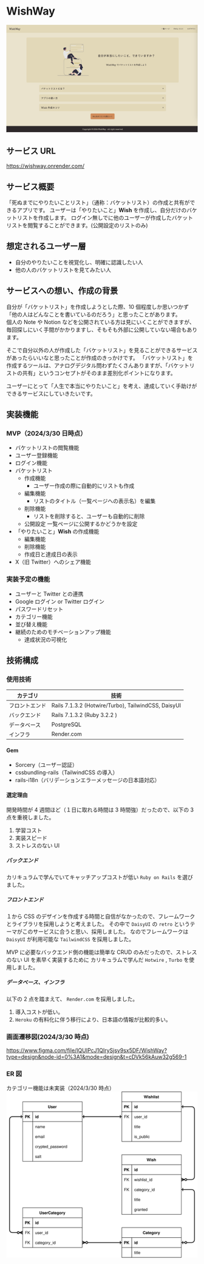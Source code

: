 # WishWay

![top_page](/app/assets/images/top_page.png)

## サービス URL

https://wishway.onrender.com/

## サービス概要

「死ぬまでにやりたいことリスト」（通称：バケットリスト）の作成と共有ができるアプリです。
ユーザーは「やりたいこと」**Wish** を作成し、自分だけのバケットリストを作成します。
ログイン無しでに他のユーザーが作成したバケットリストを閲覧することができます。(公開設定のリストのみ)

## 想定されるユーザー層

- 自分のやりたいことを視覚化し、明確に認識したい人
- 他の人のバケットリストを見てみたい人

## サービスへの想い、作成の背景

自分が「バケットリスト」を作成しようとした際、10 個程度しか思いつかず「他の人はどんなことを書いているのだろう」と思ったことがあります。<br>個人の Note や Notion などを公開されている方は見にいくことができますが、毎回探しにいく手間がかかりますし、そもそも外部に公開していない場合もあります。

そこで自分以外の人が作成した「バケットリスト」を見ることができるサービスがあったらいいなと思ったことが作成のきっかけです。
「バケットリスト」を作成するツールは、アナログデジタル問わずたくさんありますが、「バケットリストの共有」というコンセプトがそのまま差別化ポイントになります。

ユーザーにとって「人生で本当にやりたいこと」を考え、達成していく手助けができるサービスにしていきたいです。

## 実装機能

### MVP（2024/3/30 日時点）

- バケットリストの閲覧機能
- ユーザー登録機能
- ログイン機能
- バケットリスト
  - 作成機能
    - ユーザー作成の際に自動的にリストも作成
  - 編集機能
    - リストのタイトル（一覧ページへの表示名）を編集
  - 削除機能
    - リストを削除すると、ユーザーも自動的に削除
  - 公開設定
    一覧ページに公開するかどうかを設定
- 「やりたいこと」**Wish** の作成機能
  - 編集機能
  - 削除機能
  - 作成日と達成日の表示
- X（旧 Twitter）へのシェア機能

### 実装予定の機能

- ユーザーと Twitter との連携
- Google ログイン or Twitter ログイン
- パスワードリセット
- カテゴリー機能
- 並び替え機能
- 継続のためのモチベーションアップ機能
  - 達成状況の可視化

## 技術構成

### 使用技術

| カテゴリ       | 技術                                                |
| -------------- | --------------------------------------------------- |
| フロントエンド | Rails 7.1.3.2 (Hotwire/Turbo), TailwindCSS, DaisyUI |
| バックエンド   | Rails 7.1.3.2 (Ruby 3.2.2 )                         |
| データベース   | PostgreSQL                                          |
| インフラ       | Render.com                                          |

#### Gem

- Sorcery（ユーザー認証）
- cssbundling-rails（TailwindCSS の導入）
- rails-i18n（バリデーションエラーメッセージの日本語対応）

#### 選定理由

開発時間が 4 週間ほど（１日に取れる時間は 3 時間強）だったので、以下の 3 点を重視しました。

1. 学習コスト
2. 実装スピード
3. ストレスのない UI

##### バックエンド

カリキュラムで学んでいてキャッチアップコストが低い `Ruby on Rails` を選びました。

##### フロントエンド

１から CSS のデザインを作成する時間と自信がなかったので、フレームワークとライブラリを採用しようと考えました。
その中で `DaisyUI` の `retro` というテーマがこのサービスに合うと思い、採用しました。
なのでフレームワークは `DaisyUI` が利用可能な `TailwindCSS` を採用しました。

MVP に必要なバックエンド側の機能は簡単な CRUD のみだったので、ストレスのない UI を素早く実装するために カリキュラムで学んだ `Hotwire` , `Turbo` を使用しました。

##### データベース、インフラ

以下の 2 点を踏まえて、 `Render.com` を採用しました。

1. 導入コストが低い。
2. `Heroku` の有料化に伴う移行により、日本語の情報が比較的多い。

### 画面遷移図(2024/3/30 時点)

https://www.figma.com/file/IQUIPcJ1QIrySjsy9sx5DF/WishWay?type=design&node-id=0%3A1&mode=design&t=cDVk56kAuw32g569-1

### ER 図

カテゴリー機能は未実装（2024/3/30 時点）
![ER](/ER.drawio.svg)
